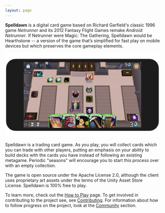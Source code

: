 ```yaml
---
layout: page
---
```


**Spelldawn** is a digital card game based on Richard Garfield's classic 1996 game _Netrunner_ and its 2012 Fantasy Flight Games remake _Android: Netrunner_. If Netrunner were Magic: The Gathering, Spelldawn would be Hearthstone -- a version of the game that’s simplified for fast play on mobile devices but which preserves the core gameplay elements.

![Screenshot of a game in progress](/assets/images/sampleGame.png)

Spelldawn is a trading card game. As you play, you will collect cards which you can trade with other players, putting an emphasis on your ability to build decks with the cards you have instead of following an existing metagame. Periodic "seasons" will encourage you to start this process over with an empty collection.

The game is open source under the Apache License 2.0, although the client uses proprietary art assets under the terms of the Unity Asset Store License. Spelldawn is 100% free to play.

To learn more, check out the [How to Play](/pages/how_to_play.html) page. To get involved in contributing to the project see, see [Contributing](/pages/contributing.html). For information about how to follow progress on the project, look at the [Community](/pages/community.html) section.
